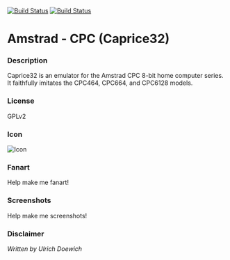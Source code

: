 [![Build Status](https://travis-ci.org/kodi-game/game.libretro.cap32.svg?branch=master)](https://travis-ci.org/kodi-game/game.libretro.cap32)
[![Build Status](https://ci.appveyor.com/api/projects/status/github/kodi-game/game.libretro.cap32?svg=true)](https://ci.appveyor.com/project/kodi-game/game-libretro-cap32)

# Amstrad - CPC (Caprice32)

### Description

Caprice32 is an emulator for the Amstrad CPC 8-bit home computer series. It faithfully imitates the CPC464, CPC664, and CPC6128 models.

### License

GPLv2

### Icon

![Icon](game.libretro.cap32/resources/icon.png)

### Fanart

Help make me fanart!

### Screenshots

Help make me screenshots!

### Disclaimer

*Written by Ulrich Doewich*
